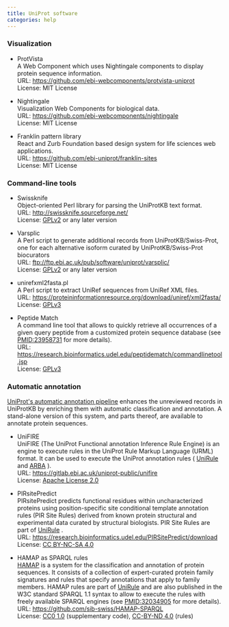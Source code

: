 ```yaml
---
title: UniProt software
categories: help
---
```


### Visualization

-   ProtVista  
    A Web Component which uses Nightingale components to display protein sequence information.  
    URL: <https://github.com/ebi-webcomponents/protvista-uniprot>  
    License: MIT License

<!-- -->

-   Nightingale  
    Visualization Web Components for biological data.  
    URL: <https://github.com/ebi-webcomponents/nightingale>  
    License: MIT License

<!-- -->

-   Franklin pattern library  
    React and Zurb Foundation based design system for life sciences web applications.  
    URL: <https://github.com/ebi-uniprot/franklin-sites>  
    License: MIT License

### Command-line tools

-   Swissknife  
    Object-oriented Perl library for parsing the UniProtKB text format.  
    URL: <http://swissknife.sourceforge.net/>  
    License: [GPLv2](https://www.gnu.org/licenses/old-licenses/gpl-2.0.en.html) or any later version

<!-- -->

-   Varsplic  
    A Perl script to generate additional records from UniProtKB/Swiss-Prot, one for each alternative isoform curated by UniProtKB/Swiss-Prot biocurators  
    URL: <ftp://ftp.ebi.ac.uk/pub/software/uniprot/varsplic/>  
    License: [GPLv2](https://www.gnu.org/licenses/old-licenses/gpl-2.0.en.html) or any later version

<!-- -->

-   unirefxml2fasta.pl  
    A Perl script to extract UniRef sequences from UniRef XML files.  
    URL: <https://proteininformationresource.org/download/uniref/xml2fasta/>  
    License: [GPLv3](https://www.gnu.org/licenses/gpl-3.0.html)

<!-- -->

-   Peptide Match  
    A command line tool that allows to quickly retrieve all occurrences of a given query peptide from a customized protein sequence database (see [PMID:23958731](https://pubmed.ncbi.nlm.nih.gov/23958731/) for more details).  
    URL: <https://research.bioinformatics.udel.edu/peptidematch/commandlinetool.jsp>  
    License: [GPLv3](https://www.gnu.org/licenses/gpl-3.0.html)

### Automatic annotation

[UniProt's automatic annotation pipeline](http://www.uniprot.org/help/automatic%5Fannotation) enhances the unreviewed records in UniProtKB by enriching them with automatic classification and annotation. A stand-alone version of this system, and parts thereof, are available to annotate protein sequences.

-   UniFIRE  
    UniFIRE (The UniProt Functional annotation Inference Rule Engine) is an engine to execute rules in the UniProt Rule Markup Language (URML) format. It can be used to execute the UniProt annotation rules ( [UniRule](http://www.uniprot.org/help/unirule) and [ARBA](http://www.uniprot.org/help/arba) ).  
    URL: <https://gitlab.ebi.ac.uk/uniprot-public/unifire>  
    License: [Apache License 2.0](http://www.apache.org/licenses/LICENSE-2.0)

<!-- -->

-   PIRsitePredict  
    PIRsitePredict predicts functional residues within uncharacterized proteins using position-specific site conditional template annotation rules (PIR Site Rules) derived from known protein structural and experimental data curated by structural biologists. PIR Site Rules are part of [UniRule](http://www.uniprot.org/help/unirule) .  
    URL: <https://research.bioinformatics.udel.edu/PIRSitePredict/download>  
    License: [CC BY-NC-SA 4.0](https://creativecommons.org/licenses/by-nc-sa/4.0/)

<!-- -->

-   HAMAP as SPARQL rules  
    [HAMAP](https://hamap.expasy.org/) is a system for the classification and annotation of protein sequences. It consists of a collection of expert-curated protein family signatures and rules that specify annotations that apply to family members. HAMAP rules are part of [UniRule](http://www.uniprot.org/help/unirule) and are also published in the W3C standard SPARQL 1.1 syntax to allow to execute the rules with freely available SPARQL engines (see [PMID:32034905](https://pubmed.ncbi.nlm.nih.gov/32034905/) for more details).  
    URL: <https://github.com/sib-swiss/HAMAP-SPARQL>  
    License: [CC0 1.0](https://creativecommons.org/publicdomain/zero/1.0/) (supplementary code), [CC-BY-ND 4.0](https://creativecommons.org/licenses/by-nd/4.0/) (rules)
